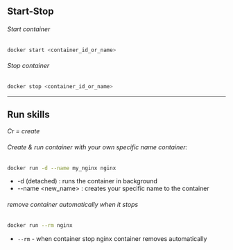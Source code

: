 ## Start-Stop
###### Start container
```sh
docker start <container_id_or_name>
```
###### Stop container
```sh
docker stop <container_id_or_name>
```

***
## Run skills
*Cr = create*
###### Create & run container with your own specific name container:
```sh
docker run -d --name my_nginx nginx
```
- -d (detached) : runs the container in background
- --name <new_name> : creates your specific name to the container

###### remove container automatically when it stops
```sh
docker run --rm nginx
```
 - `--rm` - when container stop nginx container removes automatically
